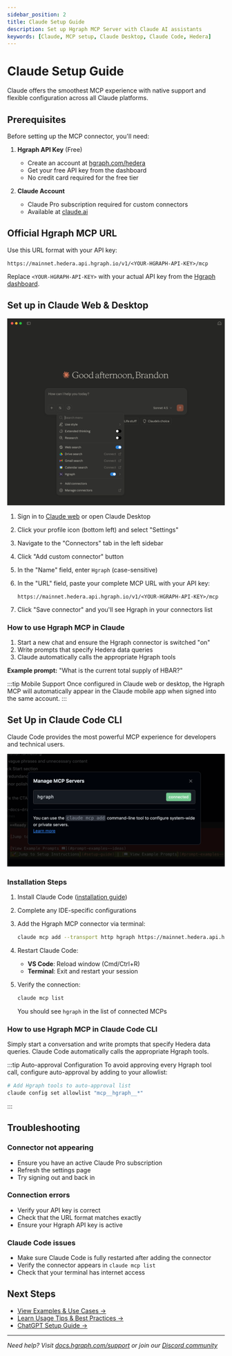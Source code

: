 ```yaml
---
sidebar_position: 2
title: Claude Setup Guide
description: Set up Hgraph MCP Server with Claude AI assistants
keywords: [Claude, MCP setup, Claude Desktop, Claude Code, Hedera]
---
```


# Claude Setup Guide

Claude offers the smoothest MCP experience with native support and flexible configuration across all Claude platforms.

## Prerequisites

Before setting up the MCP connector, you'll need:

1. **Hgraph API Key** (Free)
   - Create an account at [hgraph.com/hedera](https://hgraph.com/hedera)
   - Get your free API key from the dashboard
   - No credit card required for the free tier

2. **Claude Account**
   - Claude Pro subscription required for custom connectors
   - Available at [claude.ai](https://claude.ai)

## Official Hgraph MCP URL

Use this URL format with your API key:

```text
https://mainnet.hedera.api.hgraph.io/v1/<YOUR-HGRAPH-API-KEY>/mcp
```

Replace `<YOUR-HGRAPH-API-KEY>` with your actual API key from the [Hgraph dashboard](https://dashboard.hgraph.com).

## Set up in Claude Web & Desktop

![Claude MCP Setup](./claude.png)

1. Sign in to [Claude web](https://claude.ai) or open Claude Desktop
2. Click your profile icon (bottom left) and select "Settings"
3. Navigate to the "Connectors" tab in the left sidebar
4. Click "Add custom connector" button
5. In the "Name" field, enter `Hgraph` (case-sensitive)
6. In the "URL" field, paste your complete MCP URL with your API key:

   ```text
   https://mainnet.hedera.api.hgraph.io/v1/<YOUR-HGRAPH-API-KEY>/mcp
   ```

7. Click "Save connector" and you'll see Hgraph in your connectors list

### How to use Hgraph MCP in Claude

1. Start a new chat and ensure the Hgraph connector is switched "on"
2. Write prompts that specify Hedera data queries
3. Claude automatically calls the appropriate Hgraph tools

**Example prompt:** "What is the current total supply of HBAR?"

:::tip Mobile Support
Once configured in Claude web or desktop, the Hgraph MCP will automatically appear in the Claude mobile app when signed into the same account.
:::

## Set Up in Claude Code CLI

Claude Code provides the most powerful MCP experience for developers and technical users.

![Claude Code MCP Setup](./claudecode.png)

### Installation Steps

1. Install Claude Code ([installation guide](https://docs.claude.com/en/docs/claude-code/getting-started))
2. Complete any IDE-specific configurations
3. Add the Hgraph MCP connector via terminal:

   ```bash
   claude mcp add --transport http hgraph https://mainnet.hedera.api.hgraph.io/v1/<YOUR-HGRAPH-API-KEY>/mcp
   ```

4. Restart Claude Code:
   - **VS Code**: Reload window (Cmd/Ctrl+R)
   - **Terminal**: Exit and restart your session

5. Verify the connection:

   ```bash
   claude mcp list
   ```

   You should see `hgraph` in the list of connected MCPs

### How to use Hgraph MCP in Claude Code CLI

Simply start a conversation and write prompts that specify Hedera data queries. Claude Code automatically calls the appropriate Hgraph tools.

:::tip Auto-approval Configuration
To avoid approving every Hgraph tool call, configure auto-approval by adding to your allowlist:

```bash
# Add Hgraph tools to auto-approval list
claude config set allowlist "mcp__hgraph__*"
```
:::

## Troubleshooting

### Connector not appearing
- Ensure you have an active Claude Pro subscription
- Refresh the settings page
- Try signing out and back in

### Connection errors
- Verify your API key is correct
- Check that the URL format matches exactly
- Ensure your Hgraph API key is active

### Claude Code issues
- Make sure Claude Code is fully restarted after adding the connector
- Verify the connector appears in `claude mcp list`
- Check that your terminal has internet access

## Next Steps

- [View Examples & Use Cases →](./examples)
- [Learn Usage Tips & Best Practices →](./usage-guide)
- [ChatGPT Setup Guide →](./setup-chatgpt)

---

*Need help? Visit [docs.hgraph.com/support](https://docs.hgraph.com/support) or join our [Discord community](https://discord.gg/dwxpRHHVWX)*